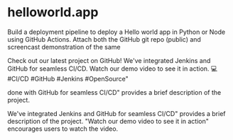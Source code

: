 # helloworld.app

Build a deployment pipeline to deploy a Hello world app in Python or Node using GitHub Actions. Attach both the GitHub git repo (public) and screencast demonstration of the same

Check out our latest project on GitHub! We've integrated Jenkins and GitHub for seamless CI/CD. Watch our demo video to see it in action. 💻 #CI/CD #GitHub #Jenkins #OpenSource"


done with GitHub for seamless CI/CD" provides a brief description of the project.

We've integrated Jenkins and GitHub for seamless CI/CD" provides a brief description of the project.
"Watch our demo video to see it in action" encourages users to watch the video.
